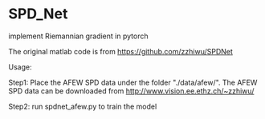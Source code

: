 # SPD_Net
implement Riemannian gradient in pytorch

The original matlab code is from https://github.com/zzhiwu/SPDNet

Usage:

Step1: Place the AFEW SPD data under the folder "./data/afew/". The AFEW SPD data can be downloaded from http://www.vision.ee.ethz.ch/~zzhiwu/

Step2: run spdnet_afew.py to train the model



